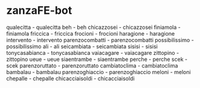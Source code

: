 # zanzaFE-bot

qualecitta - qualecitta
beh - beh
chicazzosei - chicazzosei
finiamola - finiamola
friccica - friccica
frocioni - frocioni
haragione - haragione
intervento - intervento
parenzocombatti - parenzocombatti
possibilissimo - possibilissimo
ali - ali
seicambiata - seicambiata
sisisi - sisisi
tonycasabianca - tonycasabianca
vaiacagare - vaiacagare
zittopino - zittopino
ueue - ueue
siaentrambe - siaentrambe
perche - perche
scek - scek
parenzoruttato - parenzoruttato
cambiatoclima - cambiatoclima
bambalau - bambalau
parenzoghiaccio - parenzoghiaccio
meloni - meloni
chepalle - chepalle
chicacciaisoldi - chicacciaisoldi